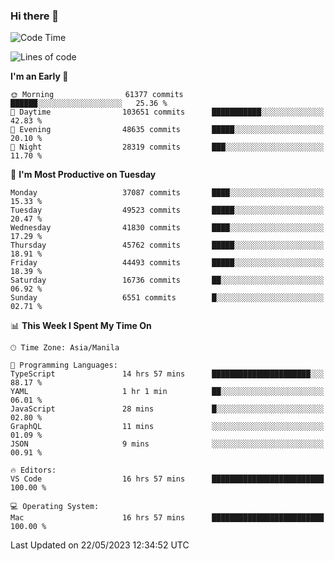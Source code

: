 ### Hi there 👋

<!--START_SECTION:waka-->
![Code Time](http://img.shields.io/badge/Code%20Time-3%2C970%20hrs%2054%20mins-blue)

![Lines of code](https://img.shields.io/badge/From%20Hello%20World%20I%27ve%20Written-99.7%20million%20lines%20of%20code-blue)

**I'm an Early 🐤** 

```text
🌞 Morning                61377 commits       ██████░░░░░░░░░░░░░░░░░░░   25.36 % 
🌆 Daytime                103651 commits      ███████████░░░░░░░░░░░░░░   42.83 % 
🌃 Evening                48635 commits       █████░░░░░░░░░░░░░░░░░░░░   20.10 % 
🌙 Night                  28319 commits       ███░░░░░░░░░░░░░░░░░░░░░░   11.70 % 
```
📅 **I'm Most Productive on Tuesday** 

```text
Monday                   37087 commits       ████░░░░░░░░░░░░░░░░░░░░░   15.33 % 
Tuesday                  49523 commits       █████░░░░░░░░░░░░░░░░░░░░   20.47 % 
Wednesday                41830 commits       ████░░░░░░░░░░░░░░░░░░░░░   17.29 % 
Thursday                 45762 commits       █████░░░░░░░░░░░░░░░░░░░░   18.91 % 
Friday                   44493 commits       █████░░░░░░░░░░░░░░░░░░░░   18.39 % 
Saturday                 16736 commits       ██░░░░░░░░░░░░░░░░░░░░░░░   06.92 % 
Sunday                   6551 commits        █░░░░░░░░░░░░░░░░░░░░░░░░   02.71 % 
```


📊 **This Week I Spent My Time On** 

```text
🕑︎ Time Zone: Asia/Manila

💬 Programming Languages: 
TypeScript               14 hrs 57 mins      ██████████████████████░░░   88.17 % 
YAML                     1 hr 1 min          ██░░░░░░░░░░░░░░░░░░░░░░░   06.01 % 
JavaScript               28 mins             █░░░░░░░░░░░░░░░░░░░░░░░░   02.80 % 
GraphQL                  11 mins             ░░░░░░░░░░░░░░░░░░░░░░░░░   01.09 % 
JSON                     9 mins              ░░░░░░░░░░░░░░░░░░░░░░░░░   00.91 % 

🔥 Editors: 
VS Code                  16 hrs 57 mins      █████████████████████████   100.00 % 

💻 Operating System: 
Mac                      16 hrs 57 mins      █████████████████████████   100.00 % 
```


 Last Updated on 22/05/2023 12:34:52 UTC
<!--END_SECTION:waka-->


<!--
**rad182/rad182** is a ✨ _special_ ✨ repository because its `README.md` (this file) appears on your GitHub profile.

Here are some ideas to get you started:

- 🔭 I’m currently working on ...
- 🌱 I’m currently learning ...
- 👯 I’m looking to collaborate on ...
- 🤔 I’m looking for help with ...
- 💬 Ask me about ...
- 📫 How to reach me: ...
- 😄 Pronouns: ...
- ⚡ Fun fact: ...
-->
